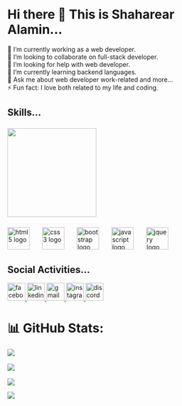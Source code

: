 # Hi there 👋 This is Shaharear Alamin...
🔭 I’m currently working as a web developer.<br>👯 I’m looking to collaborate on full-stack developer.<br>🤝 I’m looking for help with web developer.<br>🌱 I’m currently learning backend languages.<br>💬 Ask me about web developer work-related and more...<br>⚡ Fun fact: I love both related to my life and coding.

###
<h2 align="left">Skills...</h2>

###

<img align="none" height="200" src="https://media.giphy.com/media/Rpl1sod1vCXK0L2SUN/giphy.gif?cid=ecf05e47bhuzth5h02ilk1kxeljtukkx0sh7hsgl53dids89&ep=v1_gifs_search&rid=giphy.gif&ct=g"  />

###


<div align="left">
  <img src="https://cdn.jsdelivr.net/gh/devicons/devicon/icons/html5/html5-original.svg" height="50" alt="html5 logo"  />
  <img width="20" />
  <img src="https://cdn.jsdelivr.net/gh/devicons/devicon/icons/css3/css3-original.svg" height="50" alt="css3 logo"  />
  <img width="20" />
  <img src="https://cdn.jsdelivr.net/gh/devicons/devicon/icons/bootstrap/bootstrap-original.svg" height="50" alt="bootstrap logo"  />
  <img width="20" />
  <img src="https://cdn.jsdelivr.net/gh/devicons/devicon/icons/javascript/javascript-original.svg" height="50" alt="javascript logo"  />
  <img width="20" />
  <img src="https://cdn.jsdelivr.net/gh/devicons/devicon/icons/jquery/jquery-plain.svg" height="50" alt="jquery logo"  />
</div>

###
###
<h2 align="left">Social Activities...</h2>

<div align="left">
  <a href="https://www.facebook.com/your-profile(https://www.facebook.com/profile.php?id=100014282491113)" target="_blank">
    <img src="https://img.shields.io/static/v1?message=Facebook&logo=facebook&label=&color=1877F2&logoColor=white&labelColor=&style=for-the-badge" height="40" alt="facebook logo" />
  </a>
  <a href="https://www.linkedin.com/in/shaharearalamin77/" target="_blank">
    <img src="https://img.shields.io/static/v1?message=LinkedIn&logo=linkedin&label=&color=0077B5&logoColor=white&labelColor=&style=for-the-badge" height="40" alt="linkedin logo" />
  </a>
  <a href="mailto:shaharearalamin@gmail.com" target="_blank">
    <img src="https://img.shields.io/static/v1?message=Gmail&logo=gmail&label=&color=D14836&logoColor=white&labelColor=&style=for-the-badge" height="40" alt="gmail logo" />
  </a>
  <a href="https://www.instagram.com/your-profile" target="_blank">
    <img src="https://img.shields.io/static/v1?message=Instagram&logo=instagram&label=&color=E4405F&logoColor=white&labelColor=&style=for-the-badge" height="40" alt="instagram logo" />
  </a>
  <a href="https://discord.com/users/your-user-id" target="_blank">
    <img src="https://img.shields.io/static/v1?message=Discord&logo=discord&label=&color=7289DA&logoColor=white&labelColor=&style=for-the-badge" height="40" alt="discord logo" />
  </a>
</div>


###
###
# 📊 GitHub Stats:
![](https://github-readme-stats.vercel.app/api?username=shaharearalamin&theme=highcontrast&hide_border=false&include_all_commits=false&count_private=false)<br/>
<br/>
![](https://github-readme-streak-stats.herokuapp.com/?user=shaharearalamin&theme=highcontrast&hide_border=false)<br/> <br/>
![](https://github-readme-stats.vercel.app/api/top-langs/?username=shaharearalamin&theme=highcontrast&hide_border=false&include_all_commits=false&count_private=false&layout=compact)

[![](https://visitcount.itsvg.in/api?id=shaharearalamin&icon=4&color=12)](https://visitcount.itsvg.in)

<!-- Proudly created with GPRM ( https://gprm.itsvg.in ) -->
